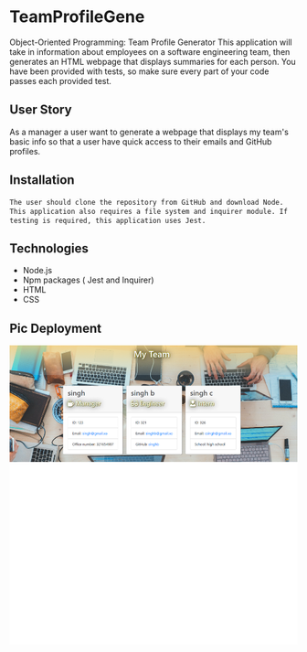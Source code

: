 # TeamProfileGene
 Object-Oriented Programming: Team Profile Generator
 This application will take in information about employees on a software engineering team, then generates an HTML webpage that displays summaries for each person. You have been provided with tests, so make sure every part of your code passes each provided test.

## User Story

As a manager a user want to generate a webpage that displays my team's basic info so that a user have quick access to their emails and GitHub profiles.

## Installation


```
The user should clone the repository from GitHub and download Node. This application also requires a file system and inquirer module. If testing is required, this application uses Jest.
```
## Technologies
- Node.js
- Npm packages ( Jest and Inquirer)
- HTML
- CSS

## Pic Deployment
![My Image](/assets/team.png)


```

 
